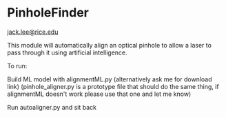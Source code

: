 # PinholeFinder

jack.lee@rice.edu

This module will automatically align an optical pinhole to allow a laser to pass through it using artificial intelligence.

To run:

Build ML model with alignmentML.py (alternatively ask me for download link)
(pinhole_aligner.py is a prototype file that should do the same thing, if alignmentML doesn't work please use that one and let me know)

Run autoaligner.py and sit back
